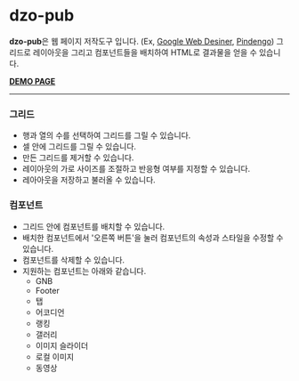 # dzo-pub

**dzo-pub**은 웹 페이지 저작도구 입니다. (Ex, [Google Web Desiner](https://www.google.co.kr/intl/ko/webdesigner), [Pindengo](https://pingendo.com))
그리드로 레이아웃을 그리고 컴포넌트들을 배치하여 HTML로 결과물을 얻을 수 있습니다.

**[DEMO PAGE](http://bgrooot.github.io/dpub/dpub.html)**

- - -
 
### 그리드
 - 행과 열의 수를 선택하여 그리드를 그릴 수 있습니다.
 - 셀 안에 그리드를 그릴 수 있습니다.
 - 만든 그리드를 제거할 수 있습니다.
 - 레이아웃의 가로 사이즈를 조절하고 반응형 여부를 지정할 수 있습니다. 
 - 레아아웃을 저장하고 불러올 수 있습니다.

### 컴포넌트
 - 그리드 안에 컴포넌트를 배치할 수 있습니다.
 - 배치한 컴포넌트에서 '오른쪽 버튼'을 눌러 컴포넌트의 속성과 스타일을 수정할 수 있습니다.
 - 컴포넌트를 삭제할 수 있습니다.
 - 지원하는 컴포넌트는 아래와 같습니다.
   - GNB
   - Footer
   - 탭
   - 어코디언
   - 랭킹
   - 갤러리
   - 이미지 슬라이더
   - 로컬 이미지
   - 동영상
